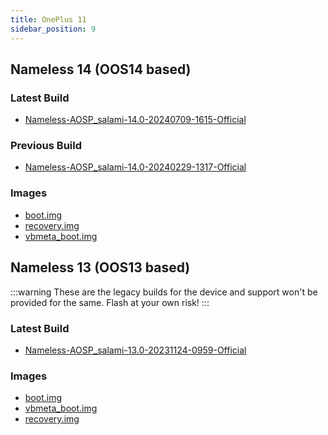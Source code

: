 ```yaml
---
title: OnePlus 11
sidebar_position: 9
---
```


## Nameless 14 (OOS14 based)

### Latest Build

- [Nameless-AOSP_salami-14.0-20240709-1615-Official](https://sourceforge.net/projects/nameless-aosp/files/salami/Nameless-AOSP_salami-14.0-20240709-1615-Official.zip/download)

### Previous Build
- [Nameless-AOSP_salami-14.0-20240229-1317-Official](https://sourceforge.net/projects/nameless-aosp/files/salami/Nameless-AOSP_salami-14.0-20240229-1317-Official.zip/download)

### Images
- [boot.img](https://sourceforge.net/projects/nameless-aosp/files/salami/images/29-02-2024/boot.img/download)
- [recovery.img](https://sourceforge.net/projects/nameless-aosp/files/salami/images/29-02-2024/recovery.img/download)
- [vbmeta_boot.img](https://sourceforge.net/projects/nameless-aosp/files/salami/images/29-02-2024/vendor_boot.img/download)

## Nameless 13 (OOS13 based)

:::warning
These are the legacy builds for the device and support won't be provided for the same. Flash at your own risk!
:::

### Latest Build
- [Nameless-AOSP_salami-13.0-20231124-0959-Official](https://sourceforge.net/projects/nameless-aosp/files/salami/Nameless-AOSP_salami-13.0-20231124-0959-Official.zip/download)

### Images
- [boot.img](https://sourceforge.net/projects/nameless-aosp/files/salami/images/04-09-2023/boot.img/download)
- [vbmeta_boot.img](https://sourceforge.net/projects/nameless-aosp/files/salami/images/04-09-2023/vendor_boot.img/download)
- [recovery.img](https://sourceforge.net/projects/nameless-aosp/files/salami/images/04-09-2023/recovery.img/download)
